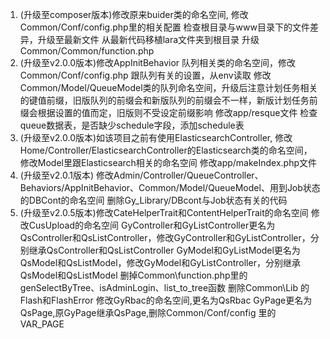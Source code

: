 1. (升级至composer版本)修改原来buider类的命名空间, 修改Common/Conf/config.php里的相关配置 
     检查根目录与www目录下的文件差异，升级至最新文件
     从最新代码移植lara文件夹到根目录
     升级Common/Common/function.php
2. (升级至v2.0.0版本)修改AppInitBehavior 队列相关类的命名空间，修改Common/Conf/config.php 跟队列有关的设置，从env读取
    修改Common/Model/QueueModel类的队列命名空间，升级后注意计划任务相关的键值前缀，旧版队列的前缀会和新版队列的前缀会不一样，新版计划任务前缀会根据设置的值而定，旧版则不受设定前缀影响
    修改app/resque文件
    检查queue数据表，是否缺少schedule字段，添加schedule表
3. (升级至v2.0.0版本)如该项目之前有使用ElasticsearchController, 修改Home/Controller/ElasticsearchController的Elasticsearch类的命名空间，修改Model里跟Elasticsearch相关的命名空间
    修改app/makeIndex.php文件 
4. (升级至v2.0.1版本) 修改Admin/Controller/QueueController、Behaviors/AppInitBehavior、Common/Model/QueueModel、用到Job状态的DBCont的命名空间
     删除Gy_Library/DBcont与Job状态有关的代码
5. (升级至v2.0.5版本)修改CateHelperTrait和ContentHelperTrait的命名空间
    修改CusUpload的命名空间
    GyController和GyListController更名为QsController和QsListController，修改GyController和GyListController，分别继承QsController和QsListController
    GyModel和GyListModel更名为QsModel和QsListModel，修改GyModel和GyListController，分别继承QsModel和QsListModel
    删掉Common\function.php里的genSelectByTree、isAdminLogin、list_to_tree函数
    删除Common\Lib 的Flash和FlashError
    修改GyRbac的命名空间,更名为QsRbac
    GyPage更名为QsPage,原GyPage继承QsPage,删除Common/Conf/config 里的 VAR_PAGE